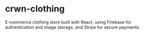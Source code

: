 # crwn-clothing
E-commerce clothing store built with React, using Firebase for authentication and image storage, and Stripe for secure payments.
